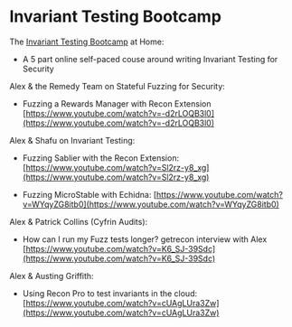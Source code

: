 # Invariant Testing Bootcamp

The [Invariant Testing Bootcamp](https://getrecon.xyz/bootcamp) at Home:

- A 5 part online self-paced couse around writing Invariant Testing for Security


Alex & the Remedy Team on Stateful Fuzzing for Security:

- Fuzzing a Rewards Manager with Recon Extension [https://www.youtube.com/watch?v=-d2rLOQB3l0](https://www.youtube.com/watch?v=-d2rLOQB3l0)

Alex & Shafu on Invariant Testing:

- Fuzzing Sablier with the Recon Extension: [https://www.youtube.com/watch?v=Sl2rz-y8_xg](https://www.youtube.com/watch?v=Sl2rz-y8_xg)

- Fuzzing MicroStable with Echidna: [https://www.youtube.com/watch?v=WYqyZG8itb0](https://www.youtube.com/watch?v=WYqyZG8itb0)

Alex & Patrick Collins (Cyfrin Audits):

- How can I run my Fuzz tests longer? getrecon interview with Alex [https://www.youtube.com/watch?v=K6_SJ-39Sdc](https://www.youtube.com/watch?v=K6_SJ-39Sdc)

Alex & Austing Griffith:

- Using Recon Pro to test invariants in the cloud: [https://www.youtube.com/watch?v=cUAgLUra3Zw](https://www.youtube.com/watch?v=cUAgLUra3Zw)